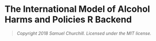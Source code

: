 # The International Model of Alcohol Harms and Policies R Backend

> *Copyright 2018 Samuel Churchill. Licensed under the MIT license.*
